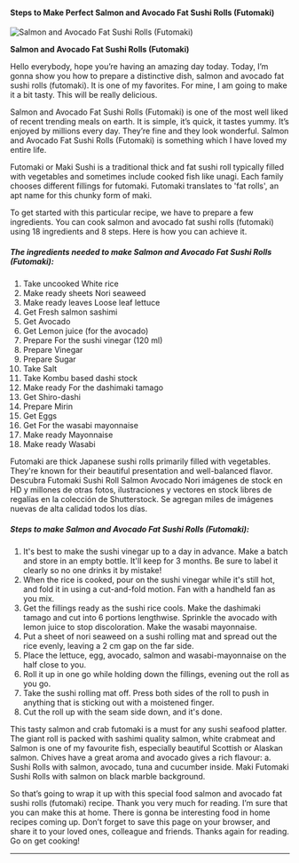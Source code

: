             

#### Steps to Make Perfect Salmon and Avocado Fat Sushi Rolls (Futomaki)

![Salmon and Avocado Fat Sushi Rolls (Futomaki)](https://img-global.cpcdn.com/recipes/6556293383847936/751x532cq70/salmon-and-avocado-fat-sushi-rolls-futomaki-recipe-main-photo.jpg)

**Salmon and Avocado Fat Sushi Rolls (Futomaki)**

Hello everybody, hope you’re having an amazing day today. Today, I’m gonna show you how to prepare a distinctive dish, salmon and avocado fat sushi rolls (futomaki). It is one of my favorites. For mine, I am going to make it a bit tasty. This will be really delicious.

Salmon and Avocado Fat Sushi Rolls (Futomaki) is one of the most well liked of recent trending meals on earth. It is simple, it’s quick, it tastes yummy. It’s enjoyed by millions every day. They’re fine and they look wonderful. Salmon and Avocado Fat Sushi Rolls (Futomaki) is something which I have loved my entire life.

Futomaki or Maki Sushi is a traditional thick and fat sushi roll typically filled with vegetables and sometimes include cooked fish like unagi. Each family chooses different fillings for futomaki. Futomaki translates to 'fat rolls', an apt name for this chunky form of maki.

To get started with this particular recipe, we have to prepare a few ingredients. You can cook salmon and avocado fat sushi rolls (futomaki) using 18 ingredients and 8 steps. Here is how you can achieve it.

##### The ingredients needed to make Salmon and Avocado Fat Sushi Rolls (Futomaki):

1.  Take uncooked White rice
2.  Make ready sheets Nori seaweed
3.  Make ready leaves Loose leaf lettuce
4.  Get Fresh salmon sashimi
5.  Get Avocado
6.  Get Lemon juice (for the avocado)
7.  Prepare For the sushi vinegar (120 ml)
8.  Prepare Vinegar
9.  Prepare Sugar
10.  Take Salt
11.  Take Kombu based dashi stock
12.  Make ready For the dashimaki tamago
13.  Get Shiro-dashi
14.  Prepare Mirin
15.  Get Eggs
16.  Get For the wasabi mayonnaise
17.  Make ready Mayonnaise
18.  Make ready Wasabi

Futomaki are thick Japanese sushi rolls primarily filled with vegetables. They're known for their beautiful presentation and well-balanced flavor. Descubra Futomaki Sushi Roll Salmon Avocado Nori imágenes de stock en HD y millones de otras fotos, ilustraciones y vectores en stock libres de regalías en la colección de Shutterstock. Se agregan miles de imágenes nuevas de alta calidad todos los días.

##### Steps to make Salmon and Avocado Fat Sushi Rolls (Futomaki):

1.  It's best to make the sushi vinegar up to a day in advance. Make a batch and store in an empty bottle. It'll keep for 3 months. Be sure to label it clearly so no one drinks it by mistake!
2.  When the rice is cooked, pour on the sushi vinegar while it's still hot, and fold it in using a cut-and-fold motion. Fan with a handheld fan as you mix.
3.  Get the fillings ready as the sushi rice cools. Make the dashimaki tamago and cut into 6 portions lengthwise. Sprinkle the avocado with lemon juice to stop discoloration. Make the wasabi mayonnaise.
4.  Put a sheet of nori seaweed on a sushi rolling mat and spread out the rice evenly, leaving a 2 cm gap on the far side.
5.  Place the lettuce, egg, avocado, salmon and wasabi-mayonnaise on the half close to you.
6.  Roll it up in one go while holding down the fillings, evening out the roll as you go.
7.  Take the sushi rolling mat off. Press both sides of the roll to push in anything that is sticking out with a moistened finger.
8.  Cut the roll up with the seam side down, and it's done.

This tasty salmon and crab futomaki is a must for any sushi seafood platter. The giant roll is packed with sashimi quality salmon, white crabmeat and Salmon is one of my favourite fish, especially beautiful Scottish or Alaskan salmon. Chives have a great aroma and avocado gives a rich flavour: a. Sushi Rolls with salmon, avocado, tuna and cucumber inside. Maki Futomaki Sushi Rolls with salmon on black marble background.

So that’s going to wrap it up with this special food salmon and avocado fat sushi rolls (futomaki) recipe. Thank you very much for reading. I’m sure that you can make this at home. There is gonna be interesting food in home recipes coming up. Don’t forget to save this page on your browser, and share it to your loved ones, colleague and friends. Thanks again for reading. Go on get cooking!

* * *